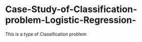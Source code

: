 # Case-Study-of-Classification-problem-Logistic-Regression-
This is a type of Classification problem
